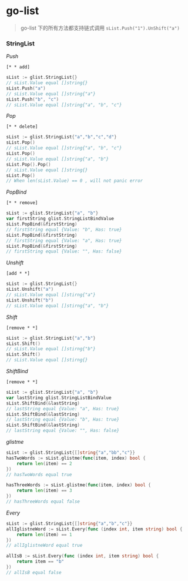 # go-list

> go-list 下的所有方法都支持链式调用 `sList.Push("1").UnShift("a")`

### StringList

*Push*

`[* * add]`

```go
sList := glist.StringList{}
// sList.Value equal []string{}
sList.Push("a")
// sList.Value equal []string{"a"}
sList.Push("b", "c")
// sList.Value equal []string{"a", "b", "c"}
```

*Pop*

`[* * delete]`

```go
sList := glist.StringList{"a","b","c","d"}
sList.Pop()
// sList.Value equal []string{"a", "b", "c"}
sList.Pop()
// sList.Value equal []string{"a", "b"}
sList.Pop().Pop()
// sList.Value equal []string{}
sList.Pop()
// When len(sList.Value) == 0 , will not panic error
```

*PopBind*

`[* * remove]`

```go
sList := glist.StringList{"a", "b"} 
var firstString glist.StringListBindValue
sList.PopBind(&firstString)
// firstString equal {Value: "b", Has: true}
sList.PopBind(&firstString)
// firstString equal {Value: "a", Has: true}
sList.PopBind(&firstString)
// firstString equal {Value: "", Has: false}
```

*Unshift*

`[add * *]`

```go
sList := glist.StringList{}
sList.Unshift("a")
// sList.Value equal []stirng{"a"}
sList.Unshift("b")
// sList.Value equal []stirng{"a", "b"}
```

*Shift*

`[remove * *]`

```go
sList := glist.StringList{"a","b"}
sList.Shift()
// sList.Value equal []stirng{"b"}
sList.Shift()
// sList.Value equal []stirng{}
```

*ShiftBind*

`[remove * *]`

```go
sList := glist.StringList{"a", "b"} 
var lastString glist.StringListBindValue
sList.ShiftBind(&lastString)
// lastString equal {Value: "a", Has: true}
sList.ShiftBind(&lastString)
// lastString equal {Value: "b", Has: true}
sList.ShiftBind(&lastString)
// lastString equal {Value: "", Has: false}
```

*glistme*

```go
sList := glist.StringList{[]string{"a","bb","c"}}
hasTwoWords := sList.glistme(func(item, index) bool {
	return len(item) == 2 
})
// hasTwoWords equal true

hasThreeWords := sList.glistme(func(item, index) bool {
    return len(item) == 3
}) 
// hasThreeWords equal false
```

*Every*
```go
sList := glist.StringList{[]string{"a","b","c"}}
allIglistneWord := sList.Every(func (index int, item string) bool {
	return len(item) == 1
})
// allIglistneWord equal true

allIsB := sList.Every(func (index int, item string) bool {
	return item == "b"
})
// allIsB equal false
```